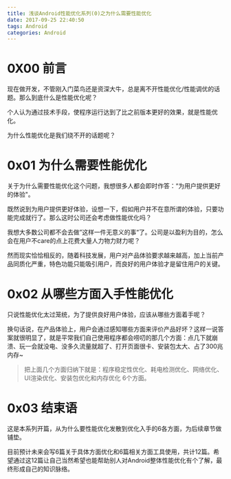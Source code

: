 ```yaml
---
title: 浅谈Android性能优化系列(0)之为什么需要性能优化
date: 2017-09-25 22:40:50
tags: Android
categories: Android
---
```


# 0X00 前言

现在做开发，不管刚入门菜鸟还是资深大牛，总是离不开性能优化/性能调优的话题。那么到底什么是性能优化呢？

个人认为通过技术手段，使程序运行达到了比之前版本更好的效果，就是性能优化。

为什么性能优化是我们绕不开的话题呢？

<!-- more -->

# 0x01 为什么需要性能优化

关于为什么需要性能优化这个问题，我想很多人都会即时作答：“为用户提供更好的体验"。

既然说到为用户提供更好体验，设想一下，假如用户并不在意所谓的体验，只要功能完成就行了。那么这时公司还会考虑做性能优化吗？

我想大多数公司都不会去做”这样一件无意义的事“了。公司是以盈利为目的，怎么会在用户不care的点上花费大量人力物力财力呢？

然而现实恰恰相反的，随着科技发展，用户对产品体验要求越来越高，加上当前产品同质化严重，特色功能只能吸引用户，而良好的用户体验才是留住用户的关键。

# 0x02 从哪些方面入手性能优化

只说性能优化太过笼统，为了提供良好用户体验，应该从哪些方面着手呢？

换句话说，在产品体验上，用户会通过感知哪些方面来评价产品好坏？这样一说答案就很明显了，就是平常我们自己使用程序都会唠叨的那几个方面：点几下就崩溃、玩一会就没电、没多久流量就超了、打开页面很卡、安装包太大、占了300兆内存~

> 把上面几个方面归纳下就是：程序稳定性优化、耗电检测优化、网络优化、UI渲染优化、安装包优化和内存优化 6个方面。



# 0x03 结束语

这是本系列开篇，从为什么要性能优化发散到优化入手的6各方面，为后续章节做铺垫。

目前预计未来会写6篇关于具体方面优化和6篇相关方面工具使用，共计12篇。希望通过这12篇让自己当然希望也能帮助别人对Android整体性能优化有个了解，最终形成自己的知识脉络。